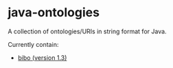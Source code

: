 # java-ontologies
A collection of ontologies/URIs in string format for Java.

Currently contain:
- [bibo (version 1.3)](http://bibliontology.com/)
